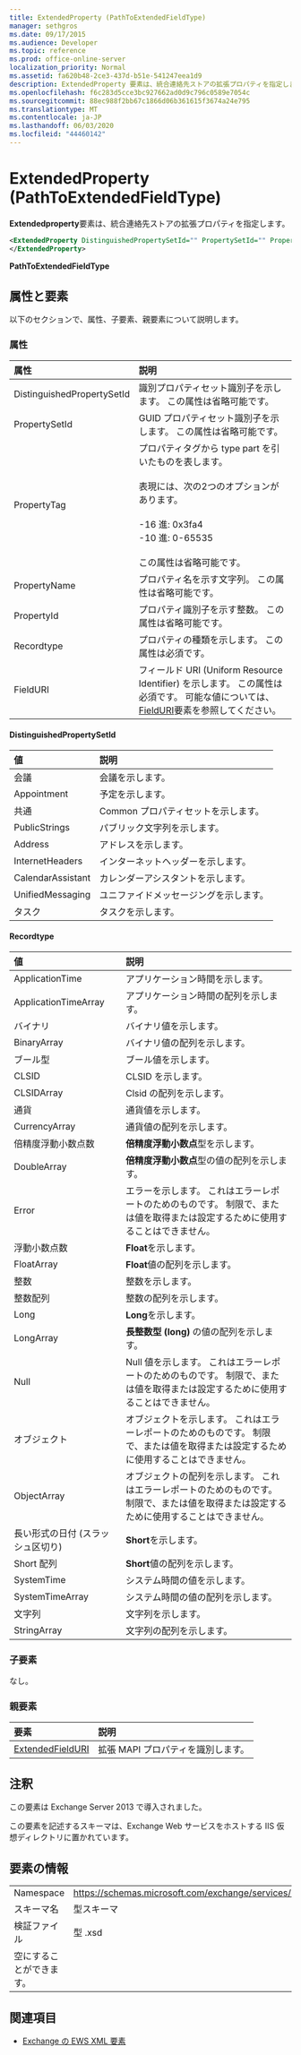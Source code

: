 ```yaml
---
title: ExtendedProperty (PathToExtendedFieldType)
manager: sethgros
ms.date: 09/17/2015
ms.audience: Developer
ms.topic: reference
ms.prod: office-online-server
localization_priority: Normal
ms.assetid: fa620b48-2ce3-437d-b51e-541247eea1d9
description: ExtendedProperty 要素は、統合連絡先ストアの拡張プロパティを指定します。
ms.openlocfilehash: f6c283d5cce3bc927662ad0d9c796c0589e7054c
ms.sourcegitcommit: 88ec988f2bb67c1866d06b361615f3674a24e795
ms.translationtype: MT
ms.contentlocale: ja-JP
ms.lasthandoff: 06/03/2020
ms.locfileid: "44460142"
---
```

# <a name="extendedproperty-pathtoextendedfieldtype"></a>ExtendedProperty (PathToExtendedFieldType)

**Extendedproperty**要素は、統合連絡先ストアの拡張プロパティを指定します。 
  
```xml
<ExtendedProperty DistinguishedPropertySetId="" PropertySetId="" PropertyTag="" PropertyName="" PropertyId="" PropertyType="" FieldURI="">
</ExtendedProperty>
```

**PathToExtendedFieldType**

## <a name="attributes-and-elements"></a>属性と要素

以下のセクションで、属性、子要素、親要素について説明します。
  
### <a name="attributes"></a>属性

|**属性**|**説明**|
|:-----|:-----|
|DistinguishedPropertySetId  <br/> |識別プロパティセット識別子を示します。 この属性は省略可能です。  <br/> |
|PropertySetId  <br/> |GUID プロパティセット識別子を示します。 この属性は省略可能です。  <br/> |
|PropertyTag  <br/> | プロパティタグから type part を引いたものを表します。<br/><br/>表現には、次の2つのオプションがあります。  <br/><br/>-16 進: 0x3fa4  <br/>-10 進: 0-65535<br/><br/>  この属性は省略可能です。  <br/> |
|PropertyName  <br/> |プロパティ名を示す文字列。 この属性は省略可能です。  <br/> |
|PropertyId  <br/> |プロパティ識別子を示す整数。 この属性は省略可能です。  <br/> |
|Recordtype  <br/> |プロパティの種類を示します。 この属性は必須です。  <br/> |
|FieldURI  <br/> |フィールド URI (Uniform Resource Identifier) を示します。 この属性は必須です。 可能な値については、 [FieldURI](fielduri.md)要素を参照してください。  <br/> |
   
#### <a name="distinguishedpropertysetid"></a>DistinguishedPropertySetId

|**値**|**説明**|
|:-----|:-----|
|会議  <br/> |会議を示します。  <br/> |
|Appointment  <br/> |予定を示します。  <br/> |
|共通  <br/> |Common プロパティセットを示します。  <br/> |
|PublicStrings  <br/> |パブリック文字列を示します。  <br/> |
|Address  <br/> |アドレスを示します。  <br/> |
|InternetHeaders  <br/> |インターネットヘッダーを示します。  <br/> |
|CalendarAssistant  <br/> |カレンダーアシスタントを示します。  <br/> |
|UnifiedMessaging  <br/> |ユニファイドメッセージングを示します。  <br/> |
|タスク  <br/> |タスクを示します。  <br/> |
   
#### <a name="propertytype"></a>Recordtype

|**値**|**説明**|
|:-----|:-----|
|ApplicationTime  <br/> |アプリケーション時間を示します。  <br/> |
|ApplicationTimeArray  <br/> |アプリケーション時間の配列を示します。  <br/> |
|バイナリ  <br/> |バイナリ値を示します。  <br/> |
|BinaryArray  <br/> |バイナリ値の配列を示します。  <br/> |
|ブール型  <br/> |ブール値を示します。  <br/> |
|CLSID  <br/> |CLSID を示します。  <br/> |
|CLSIDArray  <br/> |Clsid の配列を示します。  <br/> |
|通貨  <br/> |通貨値を示します。  <br/> |
|CurrencyArray  <br/> |通貨値の配列を示します。  <br/> |
|倍精度浮動小数点数  <br/> |**倍精度浮動小数点**型を示します。  <br/> |
|DoubleArray  <br/> |**倍精度浮動小数点**型の値の配列を示します。  <br/> |
|Error  <br/> |エラーを示します。 これはエラーレポートのためのものです。 制限で、または値を取得または設定するために使用することはできません。  <br/> |
|浮動小数点数  <br/> |**Float**を示します。  <br/> |
|FloatArray  <br/> |**Float**値の配列を示します。  <br/> |
|整数  <br/> |整数を示します。  <br/> |
|整数配列  <br/> |整数の配列を示します。  <br/> |
|Long  <br/> |**Long**を示します。  <br/> |
|LongArray  <br/> |**長整数型 (long)** の値の配列を示します。  <br/> |
|Null  <br/> |Null 値を示します。 これはエラーレポートのためのものです。 制限で、または値を取得または設定するために使用することはできません。  <br/> |
|オブジェクト  <br/> |オブジェクトを示します。 これはエラーレポートのためのものです。 制限で、または値を取得または設定するために使用することはできません。  <br/> |
|ObjectArray  <br/> |オブジェクトの配列を示します。 これはエラーレポートのためのものです。 制限で、または値を取得または設定するために使用することはできません。  <br/> |
|長い形式の日付 (スラッシュ区切り)  <br/> |**Short**を示します。  <br/> |
|Short 配列  <br/> |**Short**値の配列を示します。  <br/> |
|SystemTime  <br/> |システム時間の値を示します。  <br/> |
|SystemTimeArray  <br/> |システム時間の値の配列を示します。  <br/> |
|文字列  <br/> |文字列を示します。  <br/> |
|StringArray  <br/> |文字列の配列を示します。  <br/> |
   
### <a name="child-elements"></a>子要素

なし。
  
### <a name="parent-elements"></a>親要素

|**要素**|**説明**|
|:-----|:-----|
|[ExtendedFieldURI](extendedfielduri.md) <br/> |拡張 MAPI プロパティを識別します。  <br/> |
   
## <a name="remarks"></a>注釈

この要素は Exchange Server 2013 で導入されました。
  
この要素を記述するスキーマは、Exchange Web サービスをホストする IIS 仮想ディレクトリに置かれています。
  
## <a name="element-information"></a>要素の情報

|||
|:-----|:-----|
|Namespace  <br/> |https://schemas.microsoft.com/exchange/services/2006/types  <br/> |
|スキーマ名  <br/> |型スキーマ  <br/> |
|検証ファイル  <br/> |型 .xsd  <br/> |
|空にすることができます。  <br/> ||
   
## <a name="see-also"></a>関連項目

- [Exchange の EWS XML 要素](ews-xml-elements-in-exchange.md)

